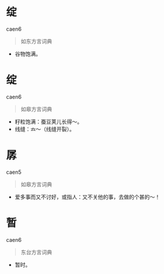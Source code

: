 # 绽
caen6
> 如东方言词典
- 谷物饱满。

# 绽
caen6
> 如皋方言词典
- 籽粒饱满：蚕豆荚儿长得～。
- 线缝：𠫓～（线缝开裂）。

# 孱
caen5
> 如皋方言词典
- 爱多事而又不讨好，或指人：又不关他的事，去做的个甚的～！

# 暂
caen6
> 东台方言词典
- 暂时。
